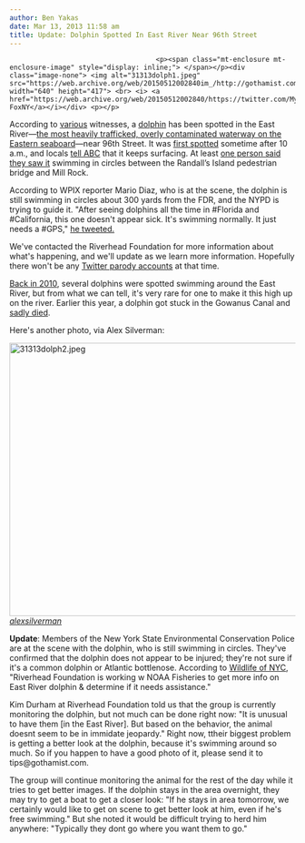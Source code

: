 ```yaml
---
author: Ben Yakas
date: Mar 13, 2013 11:58 am
title: Update: Dolphin Spotted In East River Near 96th Street
---
```


	
										<p><span class="mt-enclosure mt-enclosure-image" style="display: inline;"> </span></p><div class="image-none"> <img alt="31313dolph1.jpeg" src="https://web.archive.org/web/20150512002840im_/http://gothamist.com/attachments/byakas/31313dolph1.jpeg" width="640" height="417"> <br> <i> <a href="https://web.archive.org/web/20150512002840/https://twitter.com/MyFoxNY/status/311868899585060864">via FoxNY</a></i></div> <p></p>

<p>According to <a href="https://web.archive.org/web/20150512002840/http://outwalkingthedog.wordpress.com/2013/03/13/dolphin-spotted-in-east-river/">various</a> witnesses, a <a href="https://web.archive.org/web/20150512002840/http://gothamist.com/tags/dolphin">dolphin</a> has been spotted in the East River&#x2014;<a href="https://web.archive.org/web/20150512002840/http://www.youtube.com/watch?v=0hK3pBcY3k0">the most heavily trafficked, overly contaminated waterway on the Eastern seaboard</a>&#x2014;near 96th Street. It was <a href="https://web.archive.org/web/20150512002840/https://twitter.com/NickelBag22/status/311847602750644224">first spotted</a> sometime after 10 a.m., and locals <a href="https://web.archive.org/web/20150512002840/https://twitter.com/mcharlesworth7/status/311863789609967616">tell ABC</a> that it keeps surfacing. At least <a href="https://web.archive.org/web/20150512002840/https://twitter.com/bjhorne81/status/311860198371360768">one person said they saw it</a> swimming in circles between the Randall&#x2019;s Island pedestrian bridge and Mill Rock. </p>

<p>According to WPIX reporter Mario Diaz, who is at the scene, the dolphin is still swimming in circles about 300 yards from the FDR, and the NYPD is trying to guide it. &quot;After seeing dolphins all the time in #Florida and #California, this one doesn&apos;t appear sick. It&apos;s swimming normally. It just needs a #GPS,&quot; <a href="https://web.archive.org/web/20150512002840/https://twitter.com/MarioPIX11/status/311862681395163137">he tweeted.</a></p>

<p>We&apos;ve contacted the Riverhead Foundation for more information about what&apos;s happening, and we&apos;ll update as we learn more information. Hopefully there won&apos;t be any <a href="https://web.archive.org/web/20150512002840/https://twitter.com/reallyandrea/status/311858668251516928">Twitter parody accounts</a> at that time.</p>

<p><a href="https://web.archive.org/web/20150512002840/http://gothamist.com/2010/03/05/d.php#photo-1">Back in 2010</a>, several dolphins were spotted swimming around the East River, but from what we can tell, it&apos;s very rare for one to make it this high up on the river. Earlier this year, a dolphin got stuck in the Gowanus Canal and <a href="https://web.archive.org/web/20150512002840/http://gothamist.com/2013/01/25/the_dolphin_trapped_in_the_gowanus.php">sadly died</a>. </p>

<p>Here&apos;s another photo, via Alex Silverman:</p>

<p><span class="mt-enclosure mt-enclosure-image" style="display: inline;"> </span></p><div class="image-none"> <img alt="31313dolph2.jpeg" src="https://web.archive.org/web/20150512002840im_/http://gothamist.com/attachments/byakas/31313dolph2.jpeg" width="640" height="480"> <br> <i> <a href="https://web.archive.org/web/20150512002840/https://twitter.com/AlexSilverman">alexsilverman</a></i></div> <p></p>

<p><strong>Update</strong>: Members of the New York State Environmental Conservation Police are at the scene with the dolphin, who is still swimming in circles. They&apos;ve confirmed that the dolphin does not appear to be injured; they&apos;re not sure if it&apos;s a common dolphin or Atlantic bottlenose. According to <a href="https://web.archive.org/web/20150512002840/https://twitter.com/Wildlife_of_NYC/status/311891100489113601">Wildlife of NYC</a>, &quot;Riverhead Foundation is working w NOAA Fisheries to get more info on East River dolphin &amp; determine if it needs assistance.&quot;</p>

<p>Kim Durham at Riverhead Foundation told us that the group is currently monitoring the dolphin, but not much can be done right now: &quot;It is unusual to have them [in the East River]. But based on the behavior, the animal doesnt seem to be in immidate jeopardy.&quot; Right now, ttheir biggest problem is getting a better look at the dolphin, because it&apos;s swimming around so much. So if you happen to have a good photo of it, please send it to tips@gothamist.com.</p>

<p>The group will continue monitoring the animal for the rest of the day while it tries to get better images. If the dolphin stays in the area overnight, they may try to get a boat to get a closer look: &quot;If he stays in area tomorrow, we certainly would like to get on scene to get better look at him, even if he&apos;s free swimming.&quot; But she noted it would be difficult trying to herd him anywhere:  &quot;Typically they dont go where you want them to go.&quot;</p>					
										
									
				